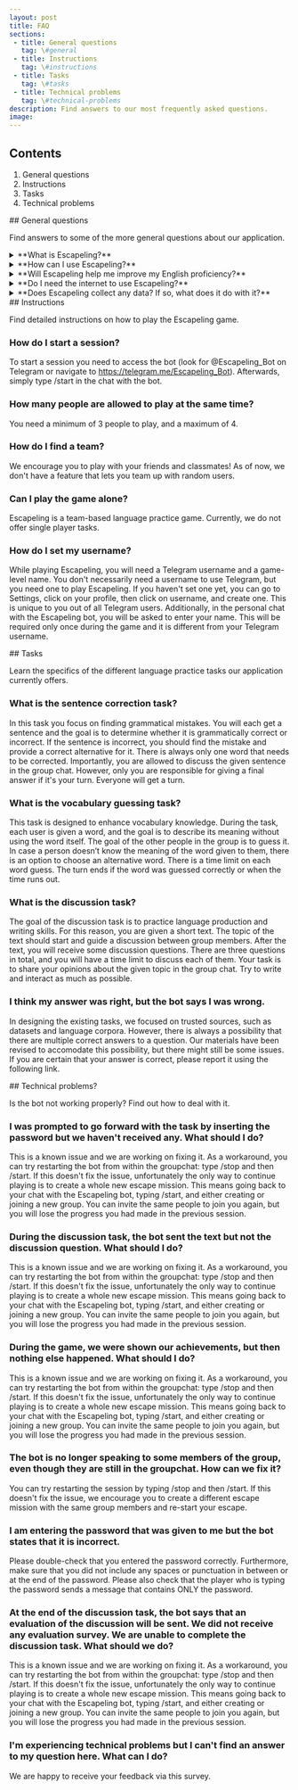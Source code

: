```yaml
---
layout: post
title: FAQ
sections:
 - title: General questions
   tag: \#general
 - title: Instructions
   tag: \#instructions
 - title: Tasks
   tag: \#tasks
 - title: Technical problems
   tag: \#technical-problems
description: Find answers to our most frequently asked questions.
image:
---
```

## Contents
1. General questions
1. Instructions
1. Tasks
1. Technical problems

<div id="general"></div>
## General questions

Find answers to some of the more general questions about our application. 

<details>
  <summary>**What is Escapeling?**</summary>

Escapeling is a Telegram-based game that is created for intermediate English learners. Follow the exciting space-themed storyline together with your teammates and solve language tasks to escape from the aliens!

</details>

<details>
  <summary>**How can I use Escapeling?**</summary>

You need to use the Telegram messaging application to interact with the Escapeling bot. You can do so both with your computer and your smartphone. Once you have created a Telegram account (or if you already have one), you can search for @Escapeling_Bot on Telegram or access it via the link https://telegram.me/Escapeling_Bot.

</details>

<details>
  <summary>**Will Escapeling help me improve my English proficiency?**</summary>

Ideally, yes! The exercises are designed for you to practice important English language skills in a relaxed environment with your friends. The team behind Escapeling is a group of students, so we are constantly looking to improve the efficacy of Escapeling's methods. However, this app is meant to be a bonus to classwork, so it cannot be used as the only source of learning and improving your language skills. A basic understanding of English is assumed.

</details>

<details>
  <summary>**Do I need the internet to use Escapeling?**</summary>

Yes, you need an internet connection in order to use Escapeling.

</details>

<details>
  <summary>**Does Escapeling collect any data? If so, what does it do with it?**</summary>

To provide the best user experience, we collect your telegram username, the name you choose during the game, and your performance in the different tasks. Your performance is used to change the game difficulty according to your language level. This information helps us create a fun and user-specific game experience!
Escapeling is a project that was created and is led entirely by university students. We have no interest in collecting, selling or using your data for anything other than playing this game.
Please be aware that even though we do not collect this information, we are able to see your chat history while playing the game. Therefore we kindly ask you not to write any personal information in any chats with the bot.

</details>

<div id="instructions"></div>
## Instructions

Find detailed instructions on how to play the Escapeling game.

### How do I start a session?
To start a session you need to access the bot (look for @Escapeling_Bot on Telegram or navigate to https://telegram.me/Escapeling_Bot). Afterwards, simply type /start in the chat with the bot.

### How many people are allowed to play at the same time?
You need a minimum of 3 people to play, and a maximum of 4.

### How do I find a team?
We encourage you to play with your friends and classmates! As of now, we don't have a feature that lets you team up with random users.

### Can I play the game alone?
Escapeling is a team-based language practice game. Currently, we do not offer single player tasks.

### How do I set my username?
While playing Escapeling, you will need a Telegram username and a game-level name.
You don't necessarily need a username to use Telegram, but you need one to play Escapeling. If you haven't set one yet, you can go to Settings, click on your profile, then click on username, and create one. This is unique to you out of all Telegram users.
Additionally, in the personal chat with the Escapeling bot, you will be asked to enter your name. This will be required only once during the game and it is different from your Telegram username.


<div id="tasks"></div>
## Tasks

Learn the specifics of the different language practice tasks our application currently offers.

### What is the sentence correction task?
In this task you focus on finding grammatical mistakes. You will each get a sentence and the goal is to determine whether it is grammatically correct or incorrect. If the sentence is incorrect, you should find the mistake and provide a correct alternative for it. There is always only one word that needs to be corrected. Importantly, you are allowed to discuss the given sentence in the group chat. However, only you are responsible for giving a final answer if it's your turn. Everyone will get a turn.

### What is the vocabulary guessing task?
This task is designed to enhance vocabulary knowledge. During the task, each user is given a word, and the goal is to describe its meaning without using the word itself. The goal of the other people in the group is to guess it. In case a person doesn’t know the meaning of the word given to them, there is an option to choose an alternative word. There is a time limit on each word guess. The turn ends if the word was guessed correctly or when the time runs out.

### What is the discussion task?
The goal of the discussion task is to practice language production and writing skills. For this reason, you are given a short text. The topic of the text should start and guide a discussion between group members. After the text, you will receive some discussion questions. There are three questions in total, and you will have a time limit to discuss each of them. Your task is to share your opinions about the given topic in the group chat. Try to write and interact as much as possible.

### I think my answer was right, but the bot says I was wrong.
In designing the existing tasks, we focused on trusted sources, such as datasets and language corpora. However, there is always a possibility that there are multiple correct answers to a question. Our materials have been revised to accomodate this possibility, but there might still be some issues. If you are certain that your answer is correct, please report it using the following link.

<div id="technical-problems"></div>
## Technical problems?

Is the bot not working properly? Find out how to deal with it.

### I was prompted to go forward with the task by inserting the password but we haven't received any. What should I do?
This is a known issue and we are working on fixing it. As a workaround, you can try restarting the bot from within the groupchat: type /stop and then /start. If this doesn't fix the issue, unfortunately the only way to continue playing is to create a whole new escape mission. This means going back to your chat with the Escapeling bot, typing /start, and either creating or joining a new group. You can invite the same people to join you again, but you will lose the progress you had made in the previous session.

### During the discussion task, the bot sent the text but not the discussion question. What should I do?
This is a known issue and we are working on fixing it. As a workaround, you can try restarting the bot from within the groupchat: type /stop and then /start. If this doesn't fix the issue, unfortunately the only way to continue playing is to create a whole new escape mission. This means going back to your chat with the Escapeling bot, typing /start, and either creating or joining a new group. You can invite the same people to join you again, but you will lose the progress you had made in the previous session.

### During the game, we were shown our achievements, but then nothing else happened. What should I do?
This is a known issue and we are working on fixing it. As a workaround, you can try restarting the bot from within the groupchat: type /stop and then /start. If this doesn't fix the issue, unfortunately the only way to continue playing is to create a whole new escape mission. This means going back to your chat with the Escapeling bot, typing /start, and either creating or joining a new group. You can invite the same people to join you again, but you will lose the progress you had made in the previous session.

### The bot is no longer speaking to some members of the group, even though they are still in the groupchat. How can we fix it?
You can try restarting the session by typing /stop and then /start. If this doesn't fix the issue, we encourage you to create a different escape mission with the same group members and re-start your escape.

### I am entering the password that was given to me but the bot states that it is incorrect.
Please double-check that you entered the password correctly. Furthermore, make sure that you did not include any spaces or punctuation in between or at the end of the password. Please also check that the player who is typing the password sends a message that contains ONLY the password.

### At the end of the discussion task, the bot says that an evaluation of the discussion will be sent. We did not receive any evaluation survey. We are unable to complete the discussion task. What should we do?
This is a known issue and we are working on fixing it. As a workaround, you can try restarting the bot from within the groupchat: type /stop and then /start. If this doesn't fix the issue, unfortunately the only way to continue playing is to create a whole new escape mission. This means going back to your chat with the Escapeling bot, typing /start, and either creating or joining a new group. You can invite the same people to join you again, but you will lose the progress you had made in the previous session.

### I'm experiencing technical problems but I can't find an answer to my question here. What can I do? 
We are happy to receive your feedback via this survey.
